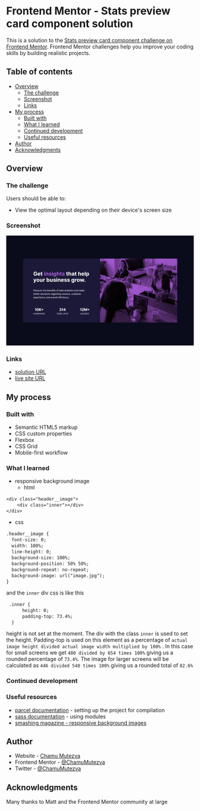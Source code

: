 # Frontend Mentor - Stats preview card component solution

This is a solution to the [Stats preview card component challenge on Frontend Mentor](https://www.frontendmentor.io/challenges/stats-preview-card-component-8JqbgoU62). Frontend Mentor challenges help you improve your coding skills by building realistic projects. 

## Table of contents

- [Overview](#overview)
  - [The challenge](#the-challenge)
  - [Screenshot](#screenshot)
  - [Links](#links)
- [My process](#my-process)
  - [Built with](#built-with)
  - [What I learned](#what-i-learned)
  - [Continued development](#continued-development)
  - [Useful resources](#useful-resources)
- [Author](#author)
- [Acknowledgments](#acknowledgments)


## Overview

### The challenge

Users should be able to:

- View the optimal layout depending on their device's screen size

### Screenshot

![desktop preview](./images/desktop-preview.png)


### Links

- [solution URL](https://github.com/ChamuMutezva/stats-preview-card-component-main)
- [live site URL](https://chamumutezva.github.io/stats-preview-card-component-main/)

## My process

### Built with

- Semantic HTML5 markup
- CSS custom properties
- Flexbox
- CSS Grid
- Mobile-first workflow

### What I learned
- responsive background image
  - html
```
<div class="header__image">
    <div class="inner"></div>
</div>
```
  - css
  ```
  .header__image {
    font-size: 0;
    width: 100%;
    line-height: 0;
    background-size: 100%;
    background-position: 50% 50%;
    background-repeat: no-repeat;
    background-image: url("image.jpg");
  }
  ```
  and the `inner` div css is like this
  
  ```
   .inner {
        height: 0;
        padding-top: 73.4%;
    }
  ```

height is not set at the moment. The div with the class `inner` is used to set the height.
Padding-top is used on this element as a percentage of `actual image height divided actual image width multiplied by 100%` . In this case for small screens we get `480 divided by 654 times 100%` giving us a rounded percentage of `73.4%`. The image for larger screens will be calculated as `446 divided 540 times 100%` giving us a rounded total of `82.6%`


### Continued development


### Useful resources
- [parcel documentation](https://parceljs.org/) - setting up the project for compilation
- [sass documentation](https://www.example.com) - using modules
- [smashing magazine - responsive background images](https://www.smashingmagazine.com/2013/07/simple-responsive-images-with-css-background-images/)

## Author
- Website - [Chamu Mutezva](https://github.com/ChamuMutezva)
- Frontend Mentor - [@ChamuMutezva](https://www.frontendmentor.io/profile/ChamuMutezva)
- Twitter - [@ChamuMutezva](https://twitter.com/ChamuMutezva)



## Acknowledgments

Many thanks to Matt and the Frontend Mentor community at large
